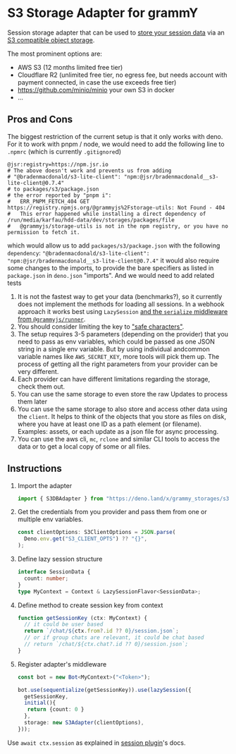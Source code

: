 # S3 Storage Adapter for grammY

Session storage adapter that can be used to
[store your session data](https://grammy.dev/plugins/session.html) via an
[S3 compatible object storage](https://en.wikipedia.org/wiki/Amazon_S3#S3_API_and_competing_services).

The most prominent options are:

- AWS S3 (12 months limited free tier)
- Cloudflare R2 (unlimited free tier, no egress fee, but needs account with
  payment connected, in case the use exceeds free tier)
- https://github.com/minio/minio your own S3 in docker
- ... <!-- is there a stable external list that compares the options? -->

## Pros and Cons

The biggest restriction of the current setup is that it only works with deno.
For it to work with pnpm / node, we would need to add the following line to
`.npmrc` (which is currently `.gitignore`d)

```
@jsr:registry=https://npm.jsr.io
# The above doesn't work and prevents us from adding
# "@bradenmacdonald/s3-lite-client": "npm:@jsr/bradenmacdonald__s3-lite-client@0.7.4"
# to packages/s3/package.json
# the error reported by "pnpm i":
#   ERR_PNPM_FETCH_404 GET https://registry.npmjs.org/@grammyjs%2Fstorage-utils: Not Found - 404
#   This error happened while installing a direct dependency of /run/media/karfau/hdd-data/dev/storages/packages/file
#   @grammyjs/storage-utils is not in the npm registry, or you have no permission to fetch it.
```

which would allow us to add `packages/s3/package.json` with the following
`dependency`:
`"@bradenmacdonald/s3-lite-client": "npm:@jsr/bradenmacdonald__s3-lite-client@0.7.4"`
it would also require some changes to the imports, to provide the bare
specifiers as listed in `package.json` in `deno.json` "imports". And we would
need to add related tests

1. It is not the fastest way to get your data (benchmarks?), so it currently
   does not implement the methods for loading all sessions. In a webhook
   approach it works best using `LazySession`
   [and the `serialize` middleware from `@grammyjs/runner`](https://grammy.dev/advanced/deployment#webhooks).
2. You should consider limiting the key to
   ["safe characters"](https://docs.aws.amazon.com/AmazonS3/latest/userguide/object-keys.html).
3. The setup requires 3-5 parameters (depending on the provider) that you need
   to pass as env variables, which could be passed as one JSON string in a
   single env variable. But by using individual andcommon variable names like
   `AWS_SECRET_KEY`, more tools will pick them up. The process of getting all
   the right parameters from your provider can be very different.
4. Each provider can have different limitations regarding the storage, check
   them out.
5. You can use the same storage to even store the raw Updates to process them
   later
6. You can use the same storage to also store and access other data using the
   `client`. It helps to think of the objects that you store as files on disk,
   where you have at least one ID as a path element (or filename). Examples:
   assets, or each update as a json file for async processing.
7. You can use the aws cli, `mc`, `rclone` and similar CLI tools to access the
   data or to get a local copy of some or all files.

## Instructions

1. Import the adapter

   ```ts
   import { S3DBAdapter } from "https://deno.land/x/grammy_storages/s3/src/mod.ts";
   ```

2. Get the credentials from you provider and pass them from one or multiple env
   variables.

   ```ts
   const clientOptions: S3ClientOptions = JSON.parse(
     Deno.env.get("S3_CLIENT_OPTS") ?? "{}",
   );
   ```

3. Define lazy session structure

   ```ts
   interface SessionData {
     count: number;
   }
   type MyContext = Context & LazySessionFlavor<SessionData>;
   ```

4. Define method to create session key from context

   ```ts
   function getSessionKey (ctx: MyContext) {
     // it could be user based
     return `/chat/${ctx.from?.id ?? 0}/session.json`;
     // or if group chats are relevant, it could be chat based
     // return `/chat/${ctx.chat?.id ?? 0}/session.json`;
   }
   ```

5. Register adapter's middleware

   ```ts
   const bot = new Bot<MyContext>("<Token>");

   bot.use(sequentialize(getSessionKey)).use(lazySession({
     getSessionKey,
     initial(){
      return {count: 0 }
     },
     storage: new S3Adapter(clientOptions),
   }));
   ```

Use `await ctx.session` as explained in
[session plugin](https://grammy.dev/plugins/session.html#lazy-sessions)'s docs.

<!--
## More examples

can be found in the [examples](./examples) folder.
-->
